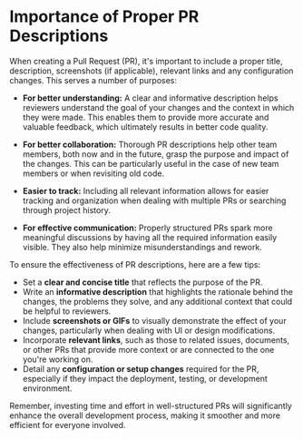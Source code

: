 # Importance of Proper PR Descriptions

When creating a Pull Request (PR), it's important to include a proper title, description, screenshots (if applicable), relevant links and any configuration changes. This serves a number of purposes:

- **For better understanding:** A clear and informative description helps reviewers understand the goal of your changes and the context in which they were made. This enables them to provide more accurate and valuable feedback, which ultimately results in better code quality.

- **For better collaboration:** Thorough PR descriptions help other team members, both now and in the future, grasp the purpose and impact of the changes. This can be particularly useful in the case of new team members or when revisiting old code.

- **Easier to track:** Including all relevant information allows for easier tracking and organization when dealing with multiple PRs or searching through project history.

- **For effective communication:** Properly structured PRs spark more meaningful discussions by having all the required information easily visible. They also help minimize misunderstandings and rework.

To ensure the effectiveness of PR descriptions, here are a few tips:

- Set a **clear and concise title** that reflects the purpose of the PR.
- Write an **informative description** that highlights the rationale behind the changes, the problems they solve, and any additional context that could be helpful to reviewers.
- Include **screenshots or GIFs** to visually demonstrate the effect of your changes, particularly when dealing with UI or design modifications.
- Incorporate **relevant links**, such as those to related issues, documents, or other PRs that provide more context or are connected to the one you're working on.
- Detail any **configuration or setup changes** required for the PR, especially if they impact the deployment, testing, or development environment.

Remember, investing time and effort in well-structured PRs will significantly enhance the overall development process, making it smoother and more efficient for everyone involved.